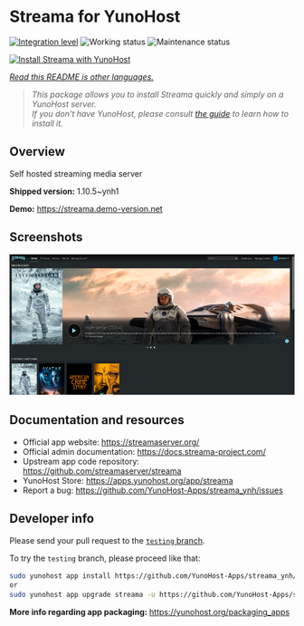 <!--
N.B.: This README was automatically generated by <https://github.com/YunoHost/apps/tree/master/tools/readme_generator>
It shall NOT be edited by hand.
-->

# Streama for YunoHost

[![Integration level](https://dash.yunohost.org/integration/streama.svg)](https://dash.yunohost.org/appci/app/streama) ![Working status](https://ci-apps.yunohost.org/ci/badges/streama.status.svg) ![Maintenance status](https://ci-apps.yunohost.org/ci/badges/streama.maintain.svg)

[![Install Streama with YunoHost](https://install-app.yunohost.org/install-with-yunohost.svg)](https://install-app.yunohost.org/?app=streama)

*[Read this README is other languages.](./ALL_README.md)*

> *This package allows you to install Streama quickly and simply on a YunoHost server.*  
> *If you don't have YunoHost, please consult [the guide](https://yunohost.org/install) to learn how to install it.*

## Overview

Self hosted streaming media server

**Shipped version:** 1.10.5~ynh1

**Demo:** <https://streama.demo-version.net>

## Screenshots

![Screenshot of Streama](./doc/screenshots/screenshot.png)

## Documentation and resources

- Official app website: <https://streamaserver.org/>
- Official admin documentation: <https://docs.streama-project.com/>
- Upstream app code repository: <https://github.com/streamaserver/streama>
- YunoHost Store: <https://apps.yunohost.org/app/streama>
- Report a bug: <https://github.com/YunoHost-Apps/streama_ynh/issues>

## Developer info

Please send your pull request to the [`testing` branch](https://github.com/YunoHost-Apps/streama_ynh/tree/testing).

To try the `testing` branch, please proceed like that:

```bash
sudo yunohost app install https://github.com/YunoHost-Apps/streama_ynh/tree/testing --debug
or
sudo yunohost app upgrade streama -u https://github.com/YunoHost-Apps/streama_ynh/tree/testing --debug
```

**More info regarding app packaging:** <https://yunohost.org/packaging_apps>
